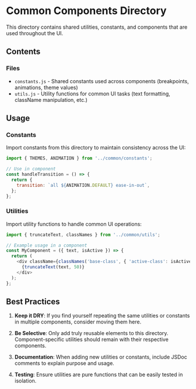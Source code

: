 # Common Components Directory

This directory contains shared utilities, constants, and components that are used throughout the UI.

## Contents

### Files

- `constants.js` - Shared constants used across components (breakpoints, animations, theme values)
- `utils.js` - Utility functions for common UI tasks (text formatting, className manipulation, etc.)

## Usage

### Constants

Import constants from this directory to maintain consistency across the UI:

```javascript
import { THEMES, ANIMATION } from '../common/constants';

// Use in component
const handleTransition = () => {
  return {
    transition: `all ${ANIMATION.DEFAULT} ease-in-out`,
  };
};
```

### Utilities

Import utility functions to handle common UI operations:

```javascript
import { truncateText, classNames } from '../common/utils';

// Example usage in a component
const MyComponent = ({ text, isActive }) => {
  return (
    <div className={classNames('base-class', { 'active-class': isActive })}>
      {truncateText(text, 50)}
    </div>
  );
};
```

## Best Practices

1. **Keep it DRY**: If you find yourself repeating the same utilities or constants in multiple components, consider moving them here.

2. **Be Selective**: Only add truly reusable elements to this directory. Component-specific utilities should remain with their respective components.

3. **Documentation**: When adding new utilities or constants, include JSDoc comments to explain purpose and usage.

4. **Testing**: Ensure utilities are pure functions that can be easily tested in isolation. 